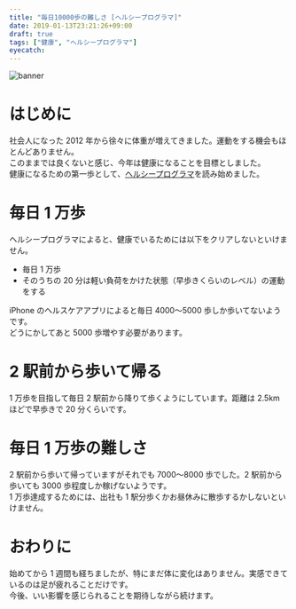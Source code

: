```yaml
---
title: "毎日10000歩の難しさ [ヘルシープログラマ]"
date: 2019-01-13T23:21:26+09:00
draft: true
tags: ["健康", "ヘルシープログラマ"]
eyecatch:
---
```


<p></p>

![banner](/img/10000-steps/top.jpg)

# はじめに

社会人になった 2012 年から徐々に体重が増えてきました。運動をする機会もほとんどありません。  
このままでは良くないと感じ、今年は健康になることを目標としました。  
健康になるための第一歩として、[ヘルシープログラマ](https://www.amazon.co.jp/dp/4873117283)を読み始めました。

# 毎日 1 万歩

ヘルシープログラマによると、健康でいるためには以下をクリアしないといけません。

- 毎日 1 万歩
- そのうちの 20 分は軽い負荷をかけた状態（早歩きくらいのレベル）の運動をする

iPhone のヘルスケアアプリによると毎日 4000〜5000 歩しか歩いてないようです。  
どうにかしてあと 5000 歩増やす必要があります。

# 2 駅前から歩いて帰る

1 万歩を目指して毎日 2 駅前から降りて歩くようにしています。距離は 2.5km ほどで早歩きで 20 分くらいです。

# 毎日 1 万歩の難しさ

2 駅前から歩いて帰っていますがそれでも 7000〜8000 歩でした。2 駅前から歩いても 3000 歩程度しか稼げないようです。  
1 万歩達成するためには、出社も 1 駅分歩くかお昼休みに散歩するかしないといけません。

# おわりに

始めてから 1 週間も経ちましたが、特にまだ体に変化はありません。実感できているのは足が疲れることだけです。  
今後、いい影響を感じられることを期待しながら続けます。
